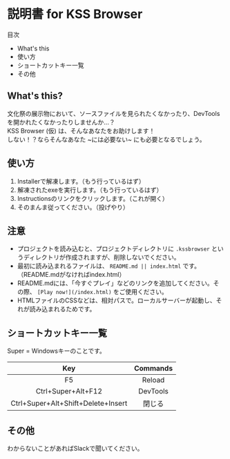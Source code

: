 <!-- https://marked.js.org/demo/?outputType=html&text=&options=%7B%0A%20%22baseUrl%22%3A%20null%2C%0A%20%22breaks%22%3A%20false%2C%0A%20%22gfm%22%3A%20true%2C%0A%20%22headerIds%22%3A%20true%2C%0A%20%22headerPrefix%22%3A%20%22%22%2C%0A%20%22highlight%22%3A%20null%2C%0A%20%22langPrefix%22%3A%20%22language-%22%2C%0A%20%22mangle%22%3A%20true%2C%0A%20%22pedantic%22%3A%20false%2C%0A%20%22sanitize%22%3A%20false%2C%0A%20%22sanitizer%22%3A%20null%2C%0A%20%22silent%22%3A%20false%2C%0A%20%22smartLists%22%3A%20false%2C%0A%20%22smartypants%22%3A%20false%2C%0A%20%22xhtml%22%3A%20false%0A%7D&version=master -->

 # 説明書 for KSS Browser

目次

- What's this
- 使い方
- ショートカットキー一覧
- その他

## What's this?

文化祭の展示物において、ソースファイルを見られたくなかったり、DevToolsを開かれたくなかったりしませんか...？<br>
KSS Browser (仮) は、そんなあなたをお助けします！<br>
しない！？ならそんなあなた ~には必要ない~ にも必要となるでしょう。<br>

## 使い方

1. Installerで解凍します。（もう行っているはず）
2. 解凍されたexeを実行します。（もう行っているはず）
3. Instructionsのリンクをクリックします。（これが開く）
4. そのまんま従ってください。（投げやり）

## 注意

- プロジェクトを読み込むと、プロジェクトディレクトリに `.kssbrowser` というディレクトリが作成されますが、削除しないでください。
- 最初に読み込まれるファイルは、 `README.md || index.html` です。（README.mdがなければindex.html）
- README.mdには、「今すぐプレイ」などのリンクを追加してください。その際、 `[Play now!](/index.html)` をご使用ください。
- HTMLファイルのCSSなどは、相対パスで。ローカルサーバーが起動し、それが読み込まれるためです。

## ショートカットキー一覧

Super = Windowsキーのことです。


|                Key                 | Commands |
| :--------------------------------: | :------: |
|                 F5                 |  Reload  |
|         Ctrl+Super+Alt+F12         | DevTools |
| Ctrl+Super+Alt+Shift+Delete+Insert |   閉じる  |

## その他

わからないことがあればSlackで聞いてください。
